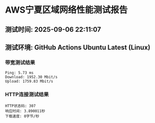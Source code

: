 # AWS宁夏区域网络性能测试报告
## 测试时间: 2025-09-06 22:11:07
## 测试环境: GitHub Actions Ubuntu Latest (Linux)

### 带宽测试结果
```
Ping: 5.73 ms
Download: 1952.30 Mbit/s
Upload: 1759.83 Mbit/s
```

### HTTP连接测试结果
```
HTTP状态码: 307
响应时间: 3.890011秒
下载速度: 0字节/秒
```

